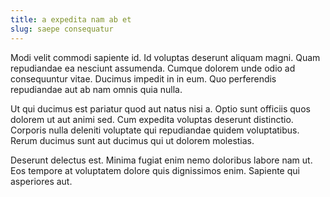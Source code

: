 ```yaml
---
title: a expedita nam ab et
slug: saepe consequatur
---
```


Modi velit commodi sapiente id. Id voluptas deserunt aliquam magni. Quam repudiandae ea nesciunt assumenda. Cumque dolorem unde odio ad consequuntur vitae. Ducimus impedit in in eum. Quo perferendis repudiandae aut ab nam omnis quia nulla.

Ut qui ducimus est pariatur quod aut natus nisi a. Optio sunt officiis quos dolorem ut aut animi sed. Cum expedita voluptas deserunt distinctio. Corporis nulla deleniti voluptate qui repudiandae quidem voluptatibus. Rerum ducimus sunt aut ducimus qui ut dolorem molestias.

Deserunt delectus est. Minima fugiat enim nemo doloribus labore nam ut. Eos tempore at voluptatem dolore quis dignissimos enim. Sapiente qui asperiores aut.
